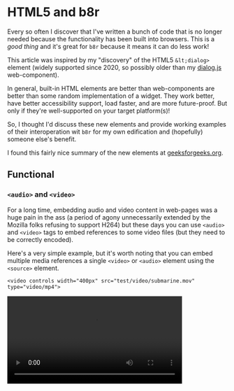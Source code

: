 # HTML5 and b8r

Every so often I discover that I've written a bunch of code that is no longer needed
because the functionality has been built into browsers. This is a *good thing* and
it's great for `b8r` because it means it can do less work!

This article was inspired by my "discovery" of the HTML5 `&lt;dialog>` element (widely
supported since 2020, so possibly older than my 
[dialog.js](?source=web-components/dialog.js) web-component).

In general, built-in HTML elements are better than web-components are better than
some random implementation of a widget. They work better, have better accessibility
support, load faster, and are more future-proof. But only if they're well-supported
on your target platform(s)!

So, I thought I'd discuss these new elements and provide working examples of their
interoperation wit `b8r` for my own edification and (hopefully) someone else's benefit.

I found this fairly nice summary of the new elements at 
[geeksforgeeks.org](https://www.geeksforgeeks.org/html5-new-tags/).

## Functional

### `<audio>` and `<video>`

For a long time, embedding audio and video content in web-pages was a huge pain in the
ass (a period of agony unnecessarily extended by the Mozilla folks refusing to support H264)
but these days you can use `<audio>` and `<video>` tags to embed references to some video
files (but they need to be correctly encoded).

Here's a very simple example, but it's worth noting that you can embed multiple media
references a single `<video>` or `<audio>` element using the `<source>` element.

    <video controls width="400px" src="test/video/submarine.mov" type="video/mp4">

<video controls width="400px" src="test/video/landscape1.mov">

See MDN for docs on [video element](https://developer.mozilla.org/en-US/docs/Web/HTML/Element/video)
and [audio element](https://developer.mozilla.org/en-US/docs/Web/HTML/Element/audio)

### `<canvas>`

The `<canvas>` element has been around a long time and provides extensive 2D and 3D
graphics capabilities. See [MDN Canvas API documentation](https://developer.mozilla.org/en-US/docs/Web/API/Canvas_API).

If you want to work in 3D (or very fast 2D) you probably want to use one of the
powerful WebGL libraries such as [babylonjs](https://www.babylonjs.com/) or 
[threejs](https://threejs.org/).

### `<datalist>` (autocomplete)

The `<datalist>` element implements autocomplete in linked `<input>` fields. Unfortunately,
it relies on `id` for binding, so programmatically you probably want to create a `uid` or
similar to avoid accidental cross-linking (e.g. multiple instances of a given control)

    <label for="ice-cream-choice">Choose a flavor:</label>
    <input list="ice-cream-flavors" id="ice-cream-choice" name="ice-cream-choice" />
    <datalist id="ice-cream-flavors">
      <option value="Chocolate">
      ...
    </datalist>

See MDN for docs on [datalist element](https://developer.mozilla.org/en-US/docs/Web/HTML/Element/datalist).

<label for="ice-cream-choice">Choose a flavor:</label>
<input list="ice-cream-flavors" id="ice-cream-choice" name="ice-cream-choice" />
<datalist id="ice-cream-flavors">
  <option value="Chocolate">
  <option value="Coconut">
  <option value="Mint">
  <option value="Strawberry">
  <option value="Vanilla">
</datalist>

### `<details>` and `<summary>`

A simple implementation of progressive disclosure (used extensively in the `b8r` documentation).

    <details open>
      <summary>
        <b>topic</b>
      </summary>
      <p>
        topic is really interesting!
      </p>
    </details>

See MDN for docs on [details element](https://developer.mozilla.org/en-US/docs/Web/HTML/Element/details).

<details open>
  <summary>
    <b>topic</b>
  </summary>
  <p>
    topic is really interesting!
  </p>
</details>

### `<dialog>`

The inspiration for this entire article!

In essence, a chunk of content that is, by default, hidden, until it is opened
either by adding the `open` attribute (which just shows it inline) or, better,
using the javascript `showModal` method.

```
<dialog>
  <h3>Tell me something!</h3>
  <p>
    Here's more info!
  </p>
  <label>
    Info
    <input>
  </label>
  <button data-event="click:_component_.ok">OK</button>
</dialog>
<button data-event="click:_component_.showModal">Show Modal</button>
<script>
  const dialog = findOne('open')
  set({
    showModal() {
      dialog.showModal()
    },
    ok() {
      dialog.close()
    }
  })
</script>
```

See MDN for docs on [dialog element](https://developer.mozilla.org/en-US/docs/Web/HTML/Element/dialog).

### `<embed>`

The "standard" way for embedding plugins. Plugins really aren't much of a thing any more.

### <del>`<keygen>`</del>

Deprecated.

### `<meter>`

It's like a `<progress>` element but with some extra properties. Does not work properly AFAICT.
See MDN [docs](https://developer.mozilla.org/en-US/docs/Web/HTML/Element/meter).

<label>
  Volume <meter value="7" max="11"></meter>
</label>

### `<progress>`

A progress bar.
MDN [docs](https://developer.mozilla.org/en-US/docs/Web/HTML/Element/progress).

<progress max="100" value="50"></progress>

### `<time>`

A semantic wrapper element for a 24h time (e.g. `datetime="14:30"`), date (e.g. `datetime="2022-09-25"`),
or duration (e.g. `datetime="PT2H30M"`).


<time datetime="2022-09-25">September 25</time>

### `<wbr>`

Optional line-break.

## Semantic

Most of the new elements are basically just there to show intention and have the 
same functionality as a `&lt;div>` (or an element you just make up, like `&lt;foo>`). 
They should be used as appropriate to make styling easier and help screen-readers
and search engines, but they do not require special technical consideration nor
does it really matter if a browser "supports" them (CSS will still work, etc.).

|| HTML5 Element  || Semantic Meaning
|| `&lt;article>` | an article not necessarily related to other content on the site
|| `&lt;figure>`  | self-contained content like figures
|| `&lt;footer>`  | footer material
|| `&lt;header>`  | header material
|| `&lt;hgroup>`  | a heading group
|| `&lt;mark>`    | connotes highlighting or selection
|| `&lt;nav>`     | navigational elements
|| `&lt;output>`  | output of a computation
|| `&lt;ruby>`    | small text annotation (mainly used by Japanese publications)
|| `&lt;section>` | a section of a document


